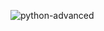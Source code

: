 
![python-advanced](https://github.com/user-attachments/assets/efb1a767-32c6-41cd-b725-06ec3c866ed8)
